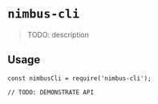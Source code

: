 # `nimbus-cli`

> TODO: description

## Usage

```
const nimbusCli = require('nimbus-cli');

// TODO: DEMONSTRATE API
```
